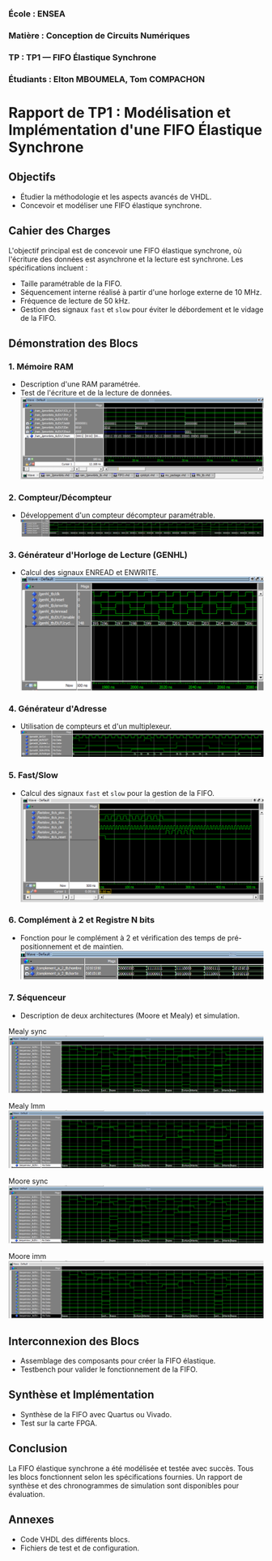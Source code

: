 ### École : ENSEA
### Matière : Conception de Circuits Numériques
### TP : TP1 — FIFO Élastique Synchrone
### Étudiants : Elton MBOUMELA, Tom COMPACHON

# Rapport de TP1 : Modélisation et Implémentation d'une FIFO Élastique Synchrone

## Objectifs
- Étudier la méthodologie et les aspects avancés de VHDL.
- Concevoir et modéliser une FIFO élastique synchrone.

## Cahier des Charges
L'objectif principal est de concevoir une FIFO élastique synchrone, où l'écriture des données est asynchrone et la lecture est synchrone. Les spécifications incluent :
- Taille paramétrable de la FIFO.
- Séquencement interne réalisé à partir d'une horloge externe de 10 MHz.
- Fréquence de lecture de 50 kHz.
- Gestion des signaux `fast` et `slow` pour éviter le débordement et le vidage de la FIFO.

## Démonstration des Blocs
### 1. Mémoire RAM
- Description d'une RAM paramétrée.
- Test de l'écriture et de la lecture de données.
![alt text](img/simu_ram.png)

### 2. Compteur/Décompteur
- Développement d'un compteur décompteur paramétrable.
![alt text](img/simu_cptdcpt.png)
  
### 3. Générateur d'Horloge de Lecture (GENHL)
- Calcul des signaux ENREAD et ENWRITE.
![alt text](img/simu_genhl.png)

### 4. Générateur d'Adresse
- Utilisation de compteurs et d'un multiplexeur.
![alt text](img/simu_genAddr.png)

### 5. Fast/Slow
- Calcul des signaux `fast` et `slow` pour la gestion de la FIFO.
![alt text](img/simu_fastslow.png)

### 6. Complément à 2 et Registre N bits
- Fonction pour le complément à 2 et vérification des temps de pré-positionnement et de maintien.
![alt text](img/simu_cpl2.png)

### 7. Séquenceur
- Description de deux architectures (Moore et Mealy) et simulation.

Mealy sync
![alt text](img/simu_sequenceur_Mealy_Sync.png)

Mealy Imm
![alt text](img/simu_sequenceur_Mealy_Imm.png)

Moore sync
![alt text](img/simu_sequenceur_Moore_Sync.png)

Moore imm
![alt text](img/simu_sequenceur_Moore_Imm.png)

## Interconnexion des Blocs
- Assemblage des composants pour créer la FIFO élastique.
- Testbench pour valider le fonctionnement de la FIFO.


## Synthèse et Implémentation
- Synthèse de la FIFO avec Quartus ou Vivado.
- Test sur la carte FPGA.

## Conclusion
La FIFO élastique synchrone a été modélisée et testée avec succès. Tous les blocs fonctionnent selon les spécifications fournies. Un rapport de synthèse et des chronogrammes de simulation sont disponibles pour évaluation.

## Annexes
- Code VHDL des différents blocs.
- Fichiers de test et de configuration.